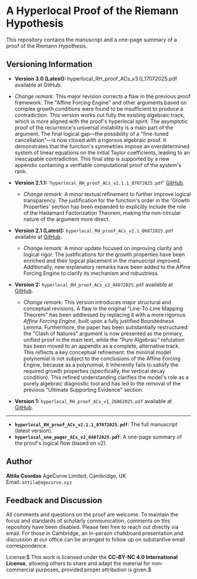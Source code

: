 # A Hyperlocal Proof of the Riemann Hypothesis

This repository contains the manuscript and a one-page summary of a proof of the Riemann Hypothesis.

## Versioning Information

* **Version 3.0 (Latest):** hyperlocal_RH_proof_ACs_v3.0_17072025.pdf available at GitHub.

* *Change remark:* This major revision corrects a flaw in the previous proof framework. The "Affine Forcing Engine" and other arguments based on complex growth conditions were found to be insufficient to produce a contradiction. This version works out fully the existing algebraic track, which is more aligned with the proof's hyperlocal spirit. The asymptotic proof of the recurrence's universal instability is a main part of the argument. The final logical gap—the possibility of a "fine-tuned cancellation"—is now closed with a rigorous algebraic proof. It demonstrates that the function's symmetries impose an overdetermined system of linear equations on the initial Taylor coefficients, leading to an inescapable contradiction. This final step is supported by a new appendix containing a verifiable computational proof of the system's rank.

* **Version 2.1.1:** '`hyperlocal_RH_proof_ACs_v2.1.1_07072025.pdf`' [GitHub](https://github.com/attila-ac/hyperlocal).
    * *Change remark:* A minor textual refinement to further improve logical transparency. The justification for the function's order in the 'Growth Properties' section has been expanded to explicitly include the role of the Hadamard Factorization Theorem, making the non-circular nature of the argument more direct.

* **Version 2.1 (Latest):** `hyperlocal_RH_proof_ACs_v2.1_06072025.pdf` available at [GitHub](https://github.com/attila-ac/hyperlocal).
    * *Change remark:* A minor update focused on improving clarity and logical rigor. The justifications for the growth properties have been enriched and their logical placement in the manuscript improved. Additionally, new explanatory remarks have been added to the Affine Forcing Engine to clarify its mechanism and robustness.

* **Version 2:** `hyperlocal_RH_proof_ACs_v2_04072025.pdf` available at [GitHub](https://github.com/attila-ac/hyperlocal).
    * *Change remark:* This version introduces major structural and conceptual revisions. A flaw in the original "Line-To-Line Mapping Theorem" has been addressed by replacing it with a more rigorous *Affine Forcing Engine*, built upon a fully justified Boundedness Lemma. Furthermore, the paper has been substantially restructured: the "Clash of Natures" argument is now presented as the primary, unified proof in the main text, while the "Pure Algebraic" refutation has been moved to an appendix as a complete, alternative track. This reflects a key conceptual refinement: the minimal model polynomial is not subject to the conclusions of the Affine Forcing Engine, because as a polynomial, it inherently fails to satisfy the required growth properties (specifically, the vertical decay condition). This refined understanding clarifies the model's role as a purely algebraic diagnostic tool and has led to the removal of the previous "Ultimate Supporting Evidence" section.

* **Version 1:** `hyperlocal_RH_proof_ACs_v1_26062025.pdf` available at [GitHub](https://github.com/attila-ac/hyperlocal).

---

* **`hyperlocal_RH_proof_ACs_v2.1.1_07072025.pdf`**: The full manuscript (latest version).
* **`hyperlocal_one_pager_ACs_v2_04072025.pdf`**: A one-page summary of the proof's logical flow (based on v2).


## Author

**Attila Csordas** AgeCurve Limited, Cambridge, UK  
Email: `attila@agecurve.xyz`

## Feedback and Discussion

All comments and questions on the proof are welcome. To maintain the focus and standards of scholarly communication, comments on this repository have been disabled. Please feel free to reach out directly via email. For those in Cambridge, an in-person chalkboard presentation and discussion at our office can be arranged to follow up on substantive email correspondence.

License:$
This work is licensed under the **CC-BY-NC 4.0 International License**, allowing others to share and adapt the material for non-commercial purposes, provided proper attribution is given.$
